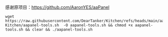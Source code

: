 感谢原项目：https://github.com/AaronYES/aaPanel

~~~
wget https://raw.githubusercontent.com/DearTanker/Kitchen/refs/heads/main/aaPanel-Kitchen/aapanel-tools.sh  -O aapanel-tools.sh && chmod +x aapanel-tools.sh && clear && ./aapanel-tools.sh
~~~
